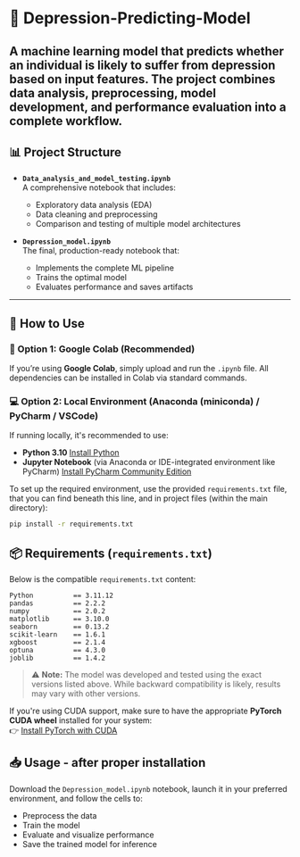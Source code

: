 # 🧠 Depression-Predicting-Model

A machine learning model that predicts whether an individual is likely to suffer from depression based on input features.
The project combines data analysis, preprocessing, model development, and performance evaluation into a complete workflow.
---

## 📊 Project Structure

- **`Data_analysis_and_model_testing.ipynb`**  
  A comprehensive notebook that includes:
  - Exploratory data analysis (EDA)
  - Data cleaning and preprocessing
  - Comparison and testing of multiple model architectures

- **`Depression_model.ipynb`**  
  The final, production-ready notebook that:
  - Implements the complete ML pipeline
  - Trains the optimal model
  - Evaluates performance and saves artifacts

---
## 🚀 How to Use

### 🔧 Option 1: Google Colab (Recommended)

If you’re using **Google Colab**, simply upload and run the `.ipynb` file. All dependencies can be installed in Colab via standard commands.

### 💻 Option 2: Local Environment (Anaconda (miniconda) / PyCharm / VSCode)

If running locally, it's recommended to use:

- **Python 3.10** [Install Python](https://www.python.org/downloads/release/python-3100/)
- **Jupyter Notebook** (via Anaconda or IDE-integrated environment like PyCharm) [Install PyCharm Community Edition](https://www.jetbrains.com/pycharm/download/#section=linux)


To set up the required environment, use the provided `requirements.txt` file, that you can find beneath this line, and in project files (within the main directory):

```bash
pip install -r requirements.txt
```

## 📦 Requirements (`requirements.txt`)

Below is the compatible `requirements.txt` content:

    Python          == 3.11.12  
    pandas          == 2.2.2  
    numpy           == 2.0.2  
    matplotlib      == 3.10.0  
    seaborn         == 0.13.2  
    scikit-learn    == 1.6.1  
    xgboost         == 2.1.4  
    optuna          == 4.3.0  
    joblib          == 1.4.2  


> ⚠️ **Note:** The model was developed and tested using the exact versions listed above. While backward compatibility is likely, results may vary with other versions.

If you're using CUDA support, make sure to have the appropriate **PyTorch CUDA wheel** installed for your system:  
👉 [Install PyTorch with CUDA](https://pytorch.org/get-started/locally/)

## 📥 Usage - after proper installation

Download the `Depression_model.ipynb` notebook, launch it in your preferred environment, and follow the cells to:

- Preprocess the data  
- Train the model  
- Evaluate and visualize performance  
- Save the trained model for inference
